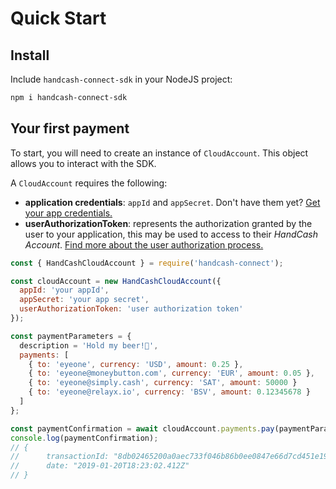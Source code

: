 # Quick Start

## Install

Include `handcash-connect-sdk` in your NodeJS project:

```bash
npm i handcash-connect-sdk
```

## Your first payment

To start, you will need to create an instance of `CloudAccount`. This object allows you to interact with the SDK.

A `CloudAccount` requires the following:

- **application credentials**: `appId` and `appSecret`. Don't have them yet? [Get your app credentials.](https://github.com/HandCash/handcash-connect-sdk-nodejs/)
- **userAuthorizationToken**: represents the authorization granted by the user to your application, this may be used to access to their _HandCash Account_. [Find more about the user authorization process.](user-authorization.md)

```javascript
const { HandCashCloudAccount } = require('handcash-connect');

const cloudAccount = new HandCashCloudAccount({
  appId: 'your appId',
  appSecret: 'your app secret',
  userAuthorizationToken: 'user authorization token'
});

const paymentParameters = {
  description = 'Hold my beer!🍺',
  payments: [
    { to: 'eyeone', currency: 'USD', amount: 0.25 },
    { to: 'eyeone@moneybutton.com', currency: 'EUR', amount: 0.05 },
    { to: 'eyeone@simply.cash', currency: 'SAT', amount: 50000 }
    { to: 'eyeone@relayx.io', currency: 'BSV', amount: 0.12345678 }
  ]
};

const paymentConfirmation = await cloudAccount.payments.pay(paymentParameters);
console.log(paymentConfirmation);
// {
//      transactionId: "8db02465200a0aec733f046b86b0ee0847e66d7cd451e198b25c493346ca4601",
//      date: "2019-01-20T18:23:02.412Z"
// }
```
